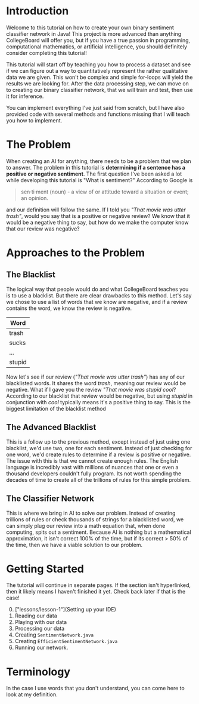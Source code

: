 # Introduction
Welcome to this tutorial on how to create your own binary sentiment classifier network in Java! This project is more advanced than anything CollegeBoard will offer you, but if you have a true passion in programming, computational mathematics, or artificial intelligence, you should definitely consider completing this tutorial!

This tutorial will start off by teaching you how to process a dataset and see if we can figure out a way to quantitatively represent the rather qualitative data we are given. This won't be complex and simple for-loops will yield the results we are looking for. After the data processing step, we can move on to creating our binary classifier network, that we will train and test, then use it for inference. 

You can implement everything I've just said from scratch, but I have also provided code with several methods and functions missing that I will teach you how to implement.

# The Problem
When creating an AI for anything, there needs to be a problem that we plan to answer. The problem in this tutorial is **determining if a sentence has a positive or negative sentiment**. The first question I've been asked a lot while developing this tutorial is "What is sentiment?" According to Google is

> sen·ti·ment (noun) - a view of or attitude toward a situation or event; an opinion.

and our definition will follow the same. If I told you *"That movie was utter trash"*, would you say that is a positive or negative review? We know that it would be a negative thing to say, but how do we make the computer know that our review was negative? 

# Approaches to the Problem

## The Blacklist
The logical way that people would do and what CollegeBoard teaches you is to use a blacklist. But there are clear drawbacks to this method. Let's say we chose to use a list of words that we know are negative, and if a review contains the word, we know the review is negative.

|Word |
|--   |
|trash|
|sucks|
|...|
|stupid|

Now let's see if our review (*"That movie was utter trash"*) has any of our blacklisted words. It shares the word *trash*, meaning our review would be negative. What if I gave you the review *"That movie was stupid cool*? According to our blacklist that review would be negative, but using *stupid* in conjunction with *cool* typically means it's a positive thing to say. This is the biggest limitation of the blacklist method

## The Advanced Blacklist
This is a follow up to the previous method, except instead of just using one blacklist, we'd use two, one for each sentiment. Instead of just checking for one word, we'd create rules to determine if a review is positive or negative. The issue with this is that we cannot create enough rules. The English language is incredibly vast with millions of nuances that one or even a thousand developers couldn't fully program. Its not worth spending the decades of time to create all of the trillions of rules for this simple problem.

## The Classifier Network
This is where we bring in AI to solve our problem. Instead of creating trillions of rules or check thousands of strings for a blacklisted word, we can simply plug our review into a math equation that, when done computing, spits out a sentiment. Because AI is nothing but a mathematical approximation, it isn't correct 100% of the time, but if its correct > 50% of the time, then we have a viable solution to our problem. 

# Getting Started
The tutorial will continue in separate pages. If the section isn't hyperlinked, then it likely means I haven't finished it yet. Check back later if that is the case! 

0. ["lessons/lesson-1"](Setting up your IDE)
1. Reading our data
2. Playing with our data
3. Processing our data
4. Creating `SentimentNetwork.java`
5. Creating `EfficientSentimentNetwork.java`
6. Running our network.

# Terminology
In the case I use words that you don't understand, you can come here to look at my definition.
